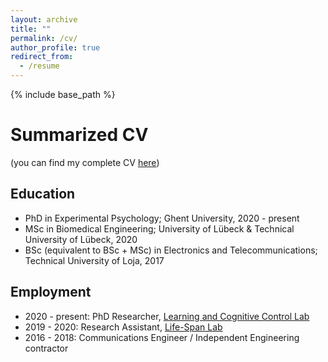 ```yaml
---
layout: archive
title: ""
permalink: /cv/
author_profile: true
redirect_from:
  - /resume
---
```


{% include base_path %}

Summarized CV 
====== 

(you can find my complete CV [here](../files/Alejandro_2025.pdf)) 


Education
------
* PhD in Experimental Psychology; Ghent University, 2020 - present
* MSc in Biomedical Engineering; University of Lübeck & Technical University of Lübeck, 2020
* BSc (equivalent to BSc + MSc) in Electronics and Telecommunications; Technical University of Loja, 2017

Employment
------
* 2020 - present: PhD Researcher, [Learning and Cognitive Control Lab](https://lccl.ugent.be/)
* 2019 - 2020: Research Assistant, [Life-Span Lab](https://www.ipsy1.uni-luebeck.de/forschung/ag-bunzeck)
* 2016 - 2018: Communications Engineer / Independent Engineering contractor